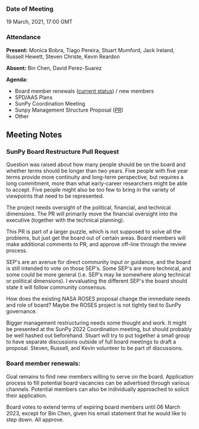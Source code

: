 ### Date of Meeting

19 March, 2021, 17:00 GMT

### Attendance

**Present:** Monica Bobra, Tiago Pereira, Stuart Mumford, Jack Ireland, Russell Hewett, Steven Christe, Kevin Reardon

**Absent:** Bin Chen, David Perez-Suarez

**Agenda:**

* Board member renewals ([current status](https://github.com/sunpy/sunpy-SEP/blob/master/SEP-0006.md)) / new members
* SPD/AAS Plans
* SunPy Coordination Meeting
* Sunpy Management Structure Proposal ([PR](https://github.com/sunpy/sunpy-SEP/pull/54))
* Other

## Meeting Notes

### SunPy Board Restructure Pull Request

Question was raised about how many people should be on the board and whether terms should be longer than two years.
Five people with five year terms provide more continuity and long-term perspective, but requires a long commitment, more than what early-career researchers might be able to accept. Five people might also be too few to bring in the variety of viewpoints that need to be represented.

The project needs oversight of the political, financial, and technical dimensions. The PR will primarily move the financial oversight into the executive (together with the technical planning).

This PR is part of a larger puzzle, which is not supposed to solve all the problems, but just get the board out of certain areas. Board members will make additional comments to PR, and approve off-line through the review process.

SEP's are an avenue for direct community input or guidance, and the board is still intended to vote on those SEP's.
Some SEP's are more technical, and some could be more general (i.e. SEP's may lie somewhere along technical or political dimensions). I evvaluating the different SEP's the board should state it will follow community consensus.

How does the existing NASA ROSES proposal change the immediate needs and role of board? Maybe the ROSES project is not tightly tied to SunPy governance.

Bigger management restructuring needs some thought and work. It might be presented at the SunPy 2022 Coordination meeting, but should probably be well hashed out beforehand. Stuart will try to put together a small group to have separate discussions outside of full board meetings to draft a proposal. Steven, Russell, and Kevin volunteer to be part of discussions.

### Board member renewals:

Goal remains to find new members willing to serve on the board. Application process to fill potential board vacancies can be advertised through various channels. Potential members can also be individually approached to solicit their application.

Board votes to extend terms of expiring board members until 06 March 2023, except for Bin Chen, given his email statement that he would like to step down. All approve.
